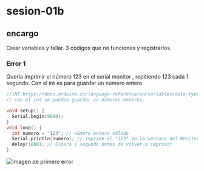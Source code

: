 # sesion-01b





## encargo

Crear variables y fallar. 3 codigos que no funciones y registrarlos. 


### Error 1

Quería imprimir el número 123 en el serial monitor , repitiendo 123 cada 1 segundo. Con el int es para guardar un número entero.

```cpp
//iNT https://docs.arduino.cc/language-reference/en/variables/data-types/int
// con el int se pueden guardar un números enteros.

void setup() {
  Serial.begin(9600);
}
void loop() {
  int numero = "123"; // número entero válido
  Serial.println(numero); // imprime el "123" en la ventana del Monitor Serial
  delay(1000); // Espera 1 segundo antes de volver a imprimir
}
```
![imagen de primero error](./archivos/error1.png)



